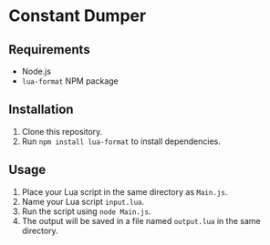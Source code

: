 # Constant Dumper

## Requirements

- Node.js
- `lua-format` NPM package

## Installation

1. Clone this repository.
2. Run `npm install lua-format` to install dependencies.

## Usage

1. Place your Lua script in the same directory as `Main.js`.
2. Name your Lua script `input.lua`.
3. Run the script using `node Main.js`.
4. The output will be saved in a file named `output.lua` in the same directory.
